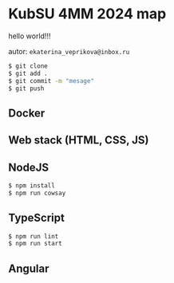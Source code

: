 # KubSU 4MM 2024 map

hello world!!!

autor: `ekaterina_veprikova@inbox.ru`

```bash
$ git clone
$ git add .
$ git commit -m "mesage"
$ git push
```

## Docker

## Web stack (HTML, CSS, JS)

## NodeJS

```bash
$ npm install
$ npm run cowsay
```

## TypeScript

```bash
$ npm run lint
$ npm run start
```

## Angular

